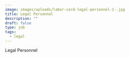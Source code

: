 ```yaml
---
image: images/uploads/labor-card-legal-personnel-1-.jpg
title: Legal Personnel
description: ""
draft: false
type: job
tags:
  - legal
---
```

Legal Personnel